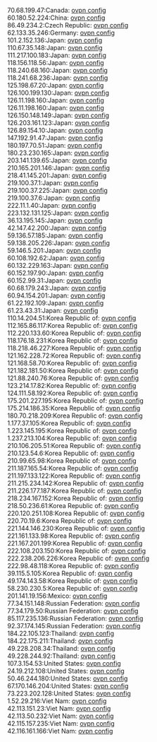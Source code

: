 70.68.199.47:Canada: [ovpn config](vpn/70_68_199_47.ovpn)  
60.180.52.224:China: [ovpn config](vpn/60_180_52_224.ovpn)  
86.49.234.2:Czech Republic: [ovpn config](vpn/86_49_234_2.ovpn)  
62.133.35.246:Germany: [ovpn config](vpn/62_133_35_246.ovpn)  
101.2.152.136:Japan: [ovpn config](vpn/101_2_152_136.ovpn)  
110.67.35.148:Japan: [ovpn config](vpn/110_67_35_148.ovpn)  
111.217.100.183:Japan: [ovpn config](vpn/111_217_100_183.ovpn)  
118.156.118.56:Japan: [ovpn config](vpn/118_156_118_56.ovpn)  
118.240.68.160:Japan: [ovpn config](vpn/118_240_68_160.ovpn)  
118.241.68.236:Japan: [ovpn config](vpn/118_241_68_236.ovpn)  
125.198.67.20:Japan: [ovpn config](vpn/125_198_67_20.ovpn)  
126.100.199.130:Japan: [ovpn config](vpn/126_100_199_130.ovpn)  
126.11.198.160:Japan: [ovpn config](vpn/126_11_198_160.ovpn)  
126.11.198.160:Japan: [ovpn config](vpn/126_11_198_160.ovpn)  
126.150.148.149:Japan: [ovpn config](vpn/126_150_148_149.ovpn)  
126.203.161.123:Japan: [ovpn config](vpn/126_203_161_123.ovpn)  
126.89.154.10:Japan: [ovpn config](vpn/126_89_154_10.ovpn)  
147.192.91.47:Japan: [ovpn config](vpn/147_192_91_47.ovpn)  
180.197.70.51:Japan: [ovpn config](vpn/180_197_70_51.ovpn)  
180.23.230.165:Japan: [ovpn config](vpn/180_23_230_165.ovpn)  
203.141.139.65:Japan: [ovpn config](vpn/203_141_139_65.ovpn)  
210.165.201.146:Japan: [ovpn config](vpn/210_165_201_146.ovpn)  
218.41.145.201:Japan: [ovpn config](vpn/218_41_145_201.ovpn)  
219.100.37.1:Japan: [ovpn config](vpn/219_100_37_1.ovpn)  
219.100.37.225:Japan: [ovpn config](vpn/219_100_37_225.ovpn)  
219.100.37.6:Japan: [ovpn config](vpn/219_100_37_6.ovpn)  
222.11.1.40:Japan: [ovpn config](vpn/222_11_1_40.ovpn)  
223.132.131.125:Japan: [ovpn config](vpn/223_132_131_125.ovpn)  
36.13.195.145:Japan: [ovpn config](vpn/36_13_195_145.ovpn)  
42.147.42.200:Japan: [ovpn config](vpn/42_147_42_200.ovpn)  
59.136.57.185:Japan: [ovpn config](vpn/59_136_57_185.ovpn)  
59.138.205.226:Japan: [ovpn config](vpn/59_138_205_226.ovpn)  
59.146.5.201:Japan: [ovpn config](vpn/59_146_5_201.ovpn)  
60.108.192.62:Japan: [ovpn config](vpn/60_108_192_62.ovpn)  
60.132.229.163:Japan: [ovpn config](vpn/60_132_229_163.ovpn)  
60.152.197.90:Japan: [ovpn config](vpn/60_152_197_90.ovpn)  
60.152.99.31:Japan: [ovpn config](vpn/60_152_99_31.ovpn)  
60.68.179.243:Japan: [ovpn config](vpn/60_68_179_243.ovpn)  
60.94.154.201:Japan: [ovpn config](vpn/60_94_154_201.ovpn)  
61.22.192.109:Japan: [ovpn config](vpn/61_22_192_109.ovpn)  
61.23.43.31:Japan: [ovpn config](vpn/61_23_43_31.ovpn)  
110.14.204.51:Korea Republic of: [ovpn config](vpn/110_14_204_51.ovpn)  
112.165.86.117:Korea Republic of: [ovpn config](vpn/112_165_86_117.ovpn)  
112.220.133.60:Korea Republic of: [ovpn config](vpn/112_220_133_60.ovpn)  
118.176.18.231:Korea Republic of: [ovpn config](vpn/118_176_18_231.ovpn)  
118.218.46.227:Korea Republic of: [ovpn config](vpn/118_218_46_227.ovpn)  
121.162.228.72:Korea Republic of: [ovpn config](vpn/121_162_228_72.ovpn)  
121.168.58.70:Korea Republic of: [ovpn config](vpn/121_168_58_70.ovpn)  
121.182.181.50:Korea Republic of: [ovpn config](vpn/121_182_181_50.ovpn)  
121.88.240.76:Korea Republic of: [ovpn config](vpn/121_88_240_76.ovpn)  
123.214.17.82:Korea Republic of: [ovpn config](vpn/123_214_17_82.ovpn)  
124.111.58.192:Korea Republic of: [ovpn config](vpn/124_111_58_192.ovpn)  
175.201.227.195:Korea Republic of: [ovpn config](vpn/175_201_227_195.ovpn)  
175.214.186.35:Korea Republic of: [ovpn config](vpn/175_214_186_35.ovpn)  
180.70.218.209:Korea Republic of: [ovpn config](vpn/180_70_218_209.ovpn)  
1.177.37.105:Korea Republic of: [ovpn config](vpn/1_177_37_105.ovpn)  
1.223.145.195:Korea Republic of: [ovpn config](vpn/1_223_145_195.ovpn)  
1.237.213.104:Korea Republic of: [ovpn config](vpn/1_237_213_104.ovpn)  
210.106.205.51:Korea Republic of: [ovpn config](vpn/210_106_205_51.ovpn)  
210.123.54.6:Korea Republic of: [ovpn config](vpn/210_123_54_6.ovpn)  
210.99.65.98:Korea Republic of: [ovpn config](vpn/210_99_65_98.ovpn)  
211.187.165.54:Korea Republic of: [ovpn config](vpn/211_187_165_54.ovpn)  
211.197.133.122:Korea Republic of: [ovpn config](vpn/211_197_133_122.ovpn)  
211.215.234.142:Korea Republic of: [ovpn config](vpn/211_215_234_142.ovpn)  
211.226.177.187:Korea Republic of: [ovpn config](vpn/211_226_177_187.ovpn)  
218.234.167.152:Korea Republic of: [ovpn config](vpn/218_234_167_152.ovpn)  
218.50.236.61:Korea Republic of: [ovpn config](vpn/218_50_236_61.ovpn)  
220.120.251.108:Korea Republic of: [ovpn config](vpn/220_120_251_108.ovpn)  
220.70.19.6:Korea Republic of: [ovpn config](vpn/220_70_19_6.ovpn)  
221.144.146.230:Korea Republic of: [ovpn config](vpn/221_144_146_230.ovpn)  
221.161.133.98:Korea Republic of: [ovpn config](vpn/221_161_133_98.ovpn)  
221.167.201.199:Korea Republic of: [ovpn config](vpn/221_167_201_199.ovpn)  
222.108.203.150:Korea Republic of: [ovpn config](vpn/222_108_203_150.ovpn)  
222.238.206.226:Korea Republic of: [ovpn config](vpn/222_238_206_226.ovpn)  
222.98.48.118:Korea Republic of: [ovpn config](vpn/222_98_48_118.ovpn)  
39.115.5.105:Korea Republic of: [ovpn config](vpn/39_115_5_105.ovpn)  
49.174.143.58:Korea Republic of: [ovpn config](vpn/49_174_143_58.ovpn)  
58.230.230.5:Korea Republic of: [ovpn config](vpn/58_230_230_5.ovpn)  
201.141.19.156:Mexico: [ovpn config](vpn/201_141_19_156.ovpn)  
77.34.151.148:Russian Federation: [ovpn config](vpn/77_34_151_148.ovpn)  
77.34.179.50:Russian Federation: [ovpn config](vpn/77_34_179_50.ovpn)  
85.117.235.136:Russian Federation: [ovpn config](vpn/85_117_235_136.ovpn)  
92.37.174.145:Russian Federation: [ovpn config](vpn/92_37_174_145.ovpn)  
184.22.105.123:Thailand: [ovpn config](vpn/184_22_105_123.ovpn)  
184.22.175.211:Thailand: [ovpn config](vpn/184_22_175_211.ovpn)  
49.228.208.34:Thailand: [ovpn config](vpn/49_228_208_34.ovpn)  
49.228.244.92:Thailand: [ovpn config](vpn/49_228_244_92.ovpn)  
107.3.154.53:United States: [ovpn config](vpn/107_3_154_53.ovpn)  
24.19.212.108:United States: [ovpn config](vpn/24_19_212_108.ovpn)  
50.46.244.180:United States: [ovpn config](vpn/50_46_244_180.ovpn)  
67.170.146.204:United States: [ovpn config](vpn/67_170_146_204.ovpn)  
73.223.202.128:United States: [ovpn config](vpn/73_223_202_128.ovpn)  
1.52.29.216:Viet Nam: [ovpn config](vpn/1_52_29_216.ovpn)  
42.113.151.23:Viet Nam: [ovpn config](vpn/42_113_151_23.ovpn)  
42.113.50.232:Viet Nam: [ovpn config](vpn/42_113_50_232.ovpn)  
42.115.157.235:Viet Nam: [ovpn config](vpn/42_115_157_235.ovpn)  
42.116.161.166:Viet Nam: [ovpn config](vpn/42_116_161_166.ovpn)  
